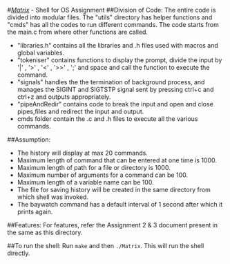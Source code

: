 #<u>*Matrix*</u> - Shell for OS Assignment
##Division of Code:
The entire code is divided into modular files. The "utils" directory has helper functions and "cmds" has all the codes to run different commands.
The code starts from the main.c from where other functions are called.

* "libraries.h" contains all the libraries and .h files used with macros and global variables.
* "tokeniser" contains functions to display the prompt, divide the input by '|' , '>' , '<' , '>>' , ';' and space and call the function to execute the command.
* "signals" handles the the termination of background process, and manages the SIGINT and SIGTSTP signal sent by pressing ctrl+c and ctrl+z and outputs appropriately.
* "pipeAndRedir" contains code to break the input and open and close pipes,files and redirect the input and output.
* cmds folder contain the .c and .h files to execute all the various commands.


##Assumption:
* The history will display at max 20 commands.
* Maximum length of command that can be entered at one time is 1000.
* Maximum length of path for a file or directory is 1000.
* Maximum number of arguments for a command can be 100.
* Maximum length of a variable name can be 100.
* The file for saving history will be created in the same directory from which shell was invoked.
* The baywatch command has a default interval of 1 second after which it prints again.

##Features:
For features, refer the Assignment 2 & 3 document present in the same as this directory.

##To run the shell:
Run ```make``` and then ```./Matrix```. This will run the shell directly.